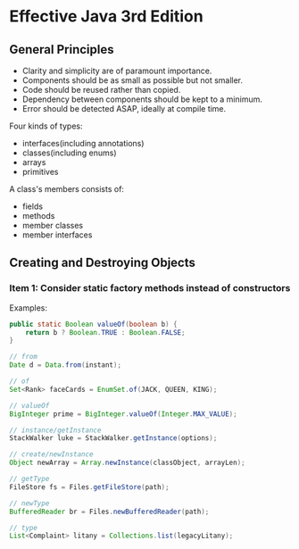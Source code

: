 # Effective Java 3rd Edition

## General Principles

- Clarity and simplicity are of paramount importance.
- Components should be as small as possible but not smaller.
- Code should be reused rather than copied.
- Dependency between components should be kept to a minimum.
- Error should be detected ASAP, ideally at compile time.

Four kinds of types:

- interfaces(including annotations)
- classes(including enums)
- arrays
- primitives

A class's members consists of:

- fields
- methods
- member classes
- member interfaces

## Creating and Destroying Objects

### Item 1: Consider static factory methods instead of constructors

Examples:

```java
public static Boolean valueOf(boolean b) {
    return b ? Boolean.TRUE : Boolean.FALSE;
}

// from
Date d = Data.from(instant);

// of
Set<Rank> faceCards = EnumSet.of(JACK, QUEEN, KING);

// valueOf
BigInteger prime = BigInteger.valueOf(Integer.MAX_VALUE);

// instance/getInstance
StackWalker luke = StackWalker.getInstance(options);

// create/newInstance
Object newArray = Array.newInstance(classObject, arrayLen);

// getType
FileStore fs = Files.getFileStore(path);

// newType
BufferedReader br = Files.newBufferedReader(path);

// type
List<Complaint> litany = Collections.list(legacyLitany);
```
